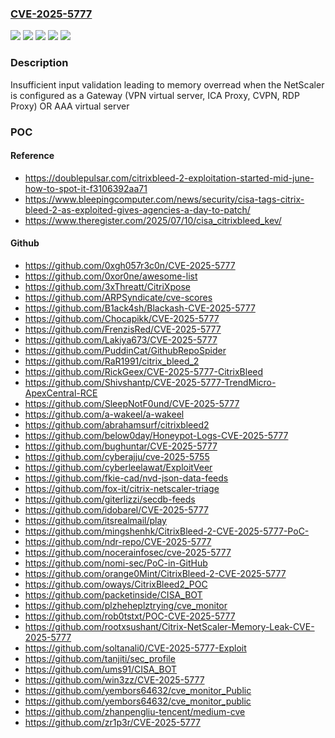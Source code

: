 ### [CVE-2025-5777](https://cve.mitre.org/cgi-bin/cvename.cgi?name=CVE-2025-5777)
![](https://img.shields.io/static/v1?label=Product&message=ADC&color=blue)
![](https://img.shields.io/static/v1?label=Product&message=Gateway&color=blue)
![](https://img.shields.io/static/v1?label=Version&message=13.1%20&color=brightgreen)
![](https://img.shields.io/static/v1?label=Version&message=14.1%20&color=brightgreen)
![](https://img.shields.io/static/v1?label=Vulnerability&message=CWE-125%20Out-of-bounds%20Read&color=brightgreen)

### Description

Insufficient input validation leading to memory overread when the NetScaler is configured as a Gateway (VPN virtual server, ICA Proxy, CVPN, RDP Proxy) OR AAA virtual server

### POC

#### Reference
- https://doublepulsar.com/citrixbleed-2-exploitation-started-mid-june-how-to-spot-it-f3106392aa71
- https://www.bleepingcomputer.com/news/security/cisa-tags-citrix-bleed-2-as-exploited-gives-agencies-a-day-to-patch/
- https://www.theregister.com/2025/07/10/cisa_citrixbleed_kev/

#### Github
- https://github.com/0xgh057r3c0n/CVE-2025-5777
- https://github.com/0xor0ne/awesome-list
- https://github.com/3xThreatt/CitriXpose
- https://github.com/ARPSyndicate/cve-scores
- https://github.com/B1ack4sh/Blackash-CVE-2025-5777
- https://github.com/Chocapikk/CVE-2025-5777
- https://github.com/FrenzisRed/CVE-2025-5777
- https://github.com/Lakiya673/CVE-2025-5777
- https://github.com/PuddinCat/GithubRepoSpider
- https://github.com/RaR1991/citrix_bleed_2
- https://github.com/RickGeex/CVE-2025-5777-CitrixBleed
- https://github.com/Shivshantp/CVE-2025-5777-TrendMicro-ApexCentral-RCE
- https://github.com/SleepNotF0und/CVE-2025-5777
- https://github.com/a-wakeel/a-wakeel
- https://github.com/abrahamsurf/citrixbleed2
- https://github.com/below0day/Honeypot-Logs-CVE-2025-5777
- https://github.com/bughuntar/CVE-2025-5777
- https://github.com/cyberajju/cve-2025-5755
- https://github.com/cyberleelawat/ExploitVeer
- https://github.com/fkie-cad/nvd-json-data-feeds
- https://github.com/fox-it/citrix-netscaler-triage
- https://github.com/giterlizzi/secdb-feeds
- https://github.com/idobarel/CVE-2025-5777
- https://github.com/itsrealmail/play
- https://github.com/mingshenhk/CitrixBleed-2-CVE-2025-5777-PoC-
- https://github.com/ndr-repo/CVE-2025-5777
- https://github.com/nocerainfosec/cve-2025-5777
- https://github.com/nomi-sec/PoC-in-GitHub
- https://github.com/orange0Mint/CitrixBleed-2-CVE-2025-5777
- https://github.com/oways/CitrixBleed2_POC
- https://github.com/packetinside/CISA_BOT
- https://github.com/plzheheplztrying/cve_monitor
- https://github.com/rob0tstxt/POC-CVE-2025-5777
- https://github.com/rootxsushant/Citrix-NetScaler-Memory-Leak-CVE-2025-5777
- https://github.com/soltanali0/CVE-2025-5777-Exploit
- https://github.com/tanjiti/sec_profile
- https://github.com/ums91/CISA_BOT
- https://github.com/win3zz/CVE-2025-5777
- https://github.com/yembors64632/cve_monitor_Public
- https://github.com/yembors64632/cve_monitor_public
- https://github.com/zhanpengliu-tencent/medium-cve
- https://github.com/zr1p3r/CVE-2025-5777

